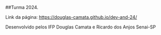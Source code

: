 ##Turma 2024.

Link da página: https://douglas-camata.github.io/dev-and-24/


Desenvolvido pelos IFP Douglas Camata e Ricardo dos Anjos
Senai-SP